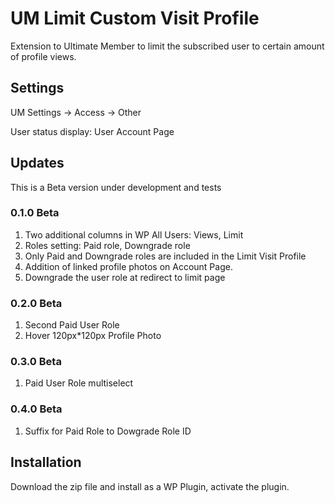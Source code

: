 # UM Limit Custom Visit Profile
Extension to Ultimate Member to limit the subscribed user to certain amount of profile views.
## Settings
UM Settings -> Access -> Other

User status display: User Account Page
## Updates
This is a Beta version under development and tests
### 0.1.0 Beta 
1. Two additional columns in WP All Users: Views, Limit
2. Roles setting: Paid role, Downgrade role
3. Only Paid and Downgrade roles are included in the Limit Visit Profile
4. Addition of linked profile photos on Account Page.
5. Downgrade the user role at redirect to limit page
### 0.2.0 Beta 
1. Second Paid User Role
2. Hover 120px*120px Profile Photo
### 0.3.0 Beta
1. Paid User Role multiselect
### 0.4.0 Beta
1. Suffix for Paid Role to Dowgrade Role ID
## Installation
Download the zip file and install as a WP Plugin, activate the plugin.
